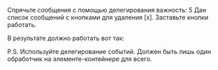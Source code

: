 Спрячьте сообщения с помощью делегирования
важность: 5
Дан список сообщений с кнопками для удаления [x]. Заставьте кнопки работать.

В результате должно работать вот так:

P.S. Используйте делегирование событий. Должен быть лишь один обработчик на элементе-контейнере для всего.